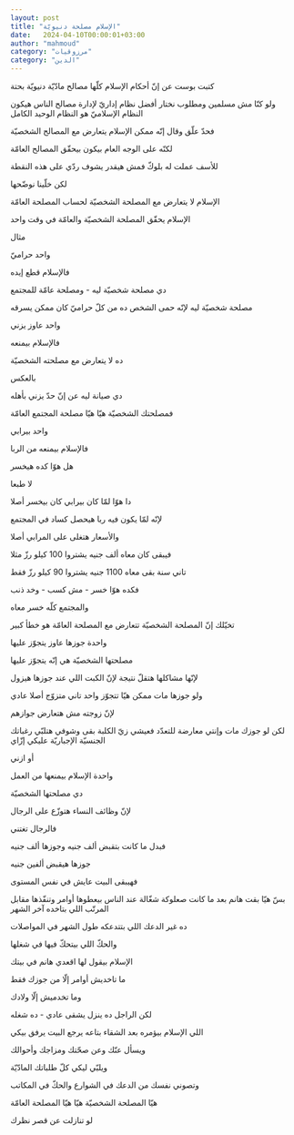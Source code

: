 ```yaml
---
layout: post
title: "الإسلام مصلحة دنيويّة"
date:   2024-04-10T00:00:01+03:00
author: "mahmoud"
category: "مرزوقيات"
category: "الدين"
---
```



كتبت بوست عن إنّ أحكام الإسلام كلّها مصالح مادّيّة دنيويّة
بحتة

ولو كنّا مش مسلمين ومطلوب نختار أفضل نظام إداريّ لإدارة
مصالح الناس هيكون النظام الإسلاميّ هو النظام الوحيد الكامل




فحدّ علّق وقال إنّه ممكن الإسلام يتعارض مع المصالح
الشخصيّة

لكنّه على الوجه العام بيكون بيحقّق المصالح العامّة




للأسف عملت له بلوكّ فمش هيقدر يشوف ردّي على هذه
النقطة

لكن خلّينا نوضّحها




الإسلام لا يتعارض مع المصلحة الشخصيّة لحساب المصلحة
العامّة

الإسلام يحقّق المصلحة الشخصيّة والعامّة في وقت واحد




مثال

واحد حراميّ

فالإسلام قطع إيده

دي مصلحة شخصيّة ليه - ومصلحة عامّة للمجتمع

مصلحة شخصيّة ليه لإنّه حمى الشخص ده من كلّ حراميّ كان ممكن
يسرقه




واحد عاوز يزني

فالإسلام بيمنعه

ده لا يتعارض مع مصلحته الشخصيّة

بالعكس

دي صيانة ليه عن إنّ حدّ يزني بأهله

فمصلحتك الشخصيّة هيّا هيّا مصلحة المجتمع العامّة




واحد بيرابي

فالإسلام بيمنعه من الربا

هل هوّا كده هيخسر

لا طبعا

دا هوّا لمّا كان بيرابي كان بيخسر أصلا

لإنّه لمّا يكون فيه ربا هيحصل كساد في المجتمع

والأسعار هتغلى على المرابي أصلا

فيبقى كان معاه ألف جنيه يشتروا 100 كيلو رزّ مثلا

تاني سنة بقى معاه 1100 جنيه يشتروا 90 كيلو رزّ فقط

فكده هوّا خسر - مش كسب - وخد ذنب

والمجتمع كلّه خسر معاه




تخيّلك إنّ المصلحة الشخصيّة تتعارض مع المصلحة العامّة هو خطأ
كبير




واحدة جوزها عاوز يتجوّز عليها

مصلحتها الشخصيّة هي إنّه يتجوّز عليها

لإنّها مشاكلها هتقلّ نتيجة لإنّ الكبت اللي عند جوزها
هيزول

ولو جوزها مات ممكن هيّا تتجوّز واحد تاني متزوّج أصلا
عادي

لإنّ زوجته مش هتعارض جوازهم

لكن لو جوزك مات وإنتي معارضة للتعدّد فعيشي زيّ الكلبة بقى
وشوفي هتلبّي رغباتك الجنسيّة الإجباريّة عليكي إزّاي

أو ازني




واحدة الإسلام بيمنعها من العمل

دي مصلحتها الشخصيّة

لإنّ وظائف النساء هتوزّع على الرجال

فالرجال تغتني

فبدل ما كانت بتقبض ألف جنيه وجوزها ألف جنيه

جوزها هيقبض ألفين جنيه

فهيبقى البيت عايش في نفس المستوى

بسّ هيّا بقت هانم بعد ما كانت صعلوكة شغّالة عند الناس
بيعطوها أوامر وتنفّذها مقابل المرتّب اللي بتاخده آخر الشهر

ده غير الدعك اللي بتتدعكه طول الشهر في المواصلات

والحكّ اللي بيتحكّ فيها في شغلها




الإسلام بيقول لها اقعدي هانم في بيتك

ما تاخديش أوامر إلّا من جوزك فقط

وما تخدميش إلّا ولادك




لكن الراجل ده ينزل يشقى عادي - ده شغله

اللي الإسلام بيؤمره بعد الشقاء بتاعه يرجع البيت يرفق
بيكي

ويسأل عنّك وعن صحّتك ومزاجك وأحوالك

ويلبّي ليكي كلّ طلباتك المادّيّة

وتصوني نفسك من الدعك في الشوارع والحكّ في المكاتب




هيّا المصلحة الشخصيّة هيّا هيّا المصلحة العامّة

لو تنازلت عن قصر نظرك
